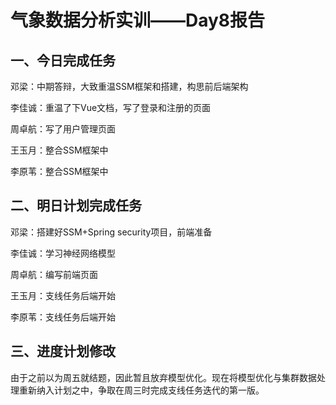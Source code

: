 # 气象数据分析实训——Day8报告

## 一、今日完成任务

邓梁：中期答辩，大致重温SSM框架和搭建，构思前后端架构

李佳诚：重温了下Vue文档，写了登录和注册的页面

周卓航：写了用户管理页面

王玉月：整合SSM框架中

李原苇：整合SSM框架中

## 二、明日计划完成任务

邓梁：搭建好SSM+Spring security项目，前端准备

李佳诚：学习神经网络模型

周卓航：编写前端页面

王玉月：支线任务后端开始

李原苇：支线任务后端开始

## 三、进度计划修改

由于之前以为周五就结题，因此暂且放弃模型优化。现在将模型优化与集群数据处理重新纳入计划之中，争取在周三时完成支线任务迭代的第一版。